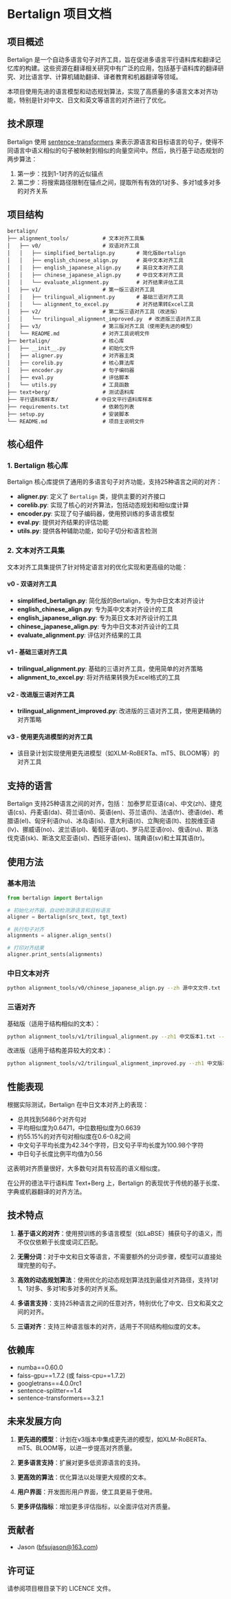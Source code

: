 # Bertalign 项目文档

## 项目概述

Bertalign 是一个自动多语言句子对齐工具，旨在促进多语言平行语料库和翻译记忆库的构建。这些资源在翻译相关研究中有广泛的应用，包括基于语料库的翻译研究、对比语言学、计算机辅助翻译、译者教育和机器翻译等领域。

本项目使用先进的语言模型和动态规划算法，实现了高质量的多语言文本对齐功能，特别是针对中文、日文和英文等语言的对齐进行了优化。

## 技术原理

Bertalign 使用 [sentence-transformers](https://github.com/UKPLab/sentence-transformers) 来表示源语言和目标语言的句子，使得不同语言中语义相似的句子被映射到相似的向量空间中。然后，执行基于动态规划的两步算法：

1. 第一步：找到1-1对齐的近似锚点
2. 第二步：将搜索路径限制在锚点之间，提取所有有效的1对多、多对1或多对多的对齐关系

## 项目结构

```
bertalign/
├── alignment_tools/           # 文本对齐工具集
│   ├── v0/                    # 双语对齐工具
│   │   ├── simplified_bertalign.py       # 简化版Bertalign
│   │   ├── english_chinese_align.py      # 英中文本对齐工具
│   │   ├── english_japanese_align.py     # 英日文本对齐工具
│   │   ├── chinese_japanese_align.py     # 中日文本对齐工具
│   │   └── evaluate_alignment.py         # 对齐结果评估工具
│   ├── v1/                    # 第一版三语对齐工具
│   │   ├── trilingual_alignment.py       # 基础三语对齐工具
│   │   └── alignment_to_excel.py         # 对齐结果转Excel工具
│   ├── v2/                    # 第二版三语对齐工具（改进版）
│   │   └── trilingual_alignment_improved.py  # 改进版三语对齐工具
│   ├── v3/                    # 第三版对齐工具（使用更先进的模型）
│   └── README.md              # 对齐工具说明文件
├── bertalign/                 # 核心库
│   ├── __init__.py            # 初始化文件
│   ├── aligner.py             # 对齐器主类
│   ├── corelib.py             # 核心算法库
│   ├── encoder.py             # 句子编码器
│   ├── eval.py                # 评估脚本
│   └── utils.py               # 工具函数
├── text+berg/                 # 测试语料库
├── 平行语料库样本/            # 中日文平行语料库样本
├── requirements.txt           # 依赖包列表
├── setup.py                   # 安装脚本
└── README.md                  # 项目主说明文件
```

## 核心组件

### 1. Bertalign 核心库

Bertalign 核心库提供了通用的多语言句子对齐功能，支持25种语言之间的对齐：

- **aligner.py**: 定义了 `Bertalign` 类，提供主要的对齐接口
- **corelib.py**: 实现了核心的对齐算法，包括动态规划和相似度计算
- **encoder.py**: 实现了句子编码器，使用预训练的多语言模型
- **eval.py**: 提供对齐结果的评估功能
- **utils.py**: 提供各种辅助功能，如句子切分和语言检测

### 2. 文本对齐工具集

文本对齐工具集提供了针对特定语言对的优化实现和更高级的功能：

#### v0 - 双语对齐工具

- **simplified_bertalign.py**: 简化版的Bertalign，专为中日文本对齐设计
- **english_chinese_align.py**: 专为英中文本对齐设计的工具
- **english_japanese_align.py**: 专为英日文本对齐设计的工具
- **chinese_japanese_align.py**: 专为中日文本对齐设计的工具
- **evaluate_alignment.py**: 评估对齐结果的工具

#### v1 - 基础三语对齐工具

- **trilingual_alignment.py**: 基础的三语对齐工具，使用简单的对齐策略
- **alignment_to_excel.py**: 将对齐结果转换为Excel格式的工具

#### v2 - 改进版三语对齐工具

- **trilingual_alignment_improved.py**: 改进版的三语对齐工具，使用更精确的对齐策略

#### v3 - 使用更先进模型的对齐工具

- 该目录计划实现使用更先进模型（如XLM-RoBERTa、mT5、BLOOM等）的对齐工具

## 支持的语言

Bertalign 支持25种语言之间的对齐，包括：
加泰罗尼亚语(ca)、中文(zh)、捷克语(cs)、丹麦语(da)、荷兰语(nl)、英语(en)、芬兰语(fi)、法语(fr)、德语(de)、希腊语(el)、匈牙利语(hu)、冰岛语(is)、意大利语(it)、立陶宛语(lt)、拉脱维亚语(lv)、挪威语(no)、波兰语(pl)、葡萄牙语(pt)、罗马尼亚语(ro)、俄语(ru)、斯洛伐克语(sk)、斯洛文尼亚语(sl)、西班牙语(es)、瑞典语(sv)和土耳其语(tr)。

## 使用方法

### 基本用法

```python
from bertalign import Bertalign

# 初始化对齐器，自动检测源语言和目标语言
aligner = Bertalign(src_text, tgt_text)

# 执行句子对齐
alignments = aligner.align_sents()

# 打印对齐结果
aligner.print_sents(alignments)
```

### 中日文本对齐

```bash
python alignment_tools/v0/chinese_japanese_align.py --zh 源中文文件.txt --ja 目标日文文件.txt --output 对齐结果.txt
```

### 三语对齐

基础版（适用于结构相似的文本）：
```bash
python alignment_tools/v1/trilingual_alignment.py --zh1 中文版本1.txt --zh2 中文版本2.txt --zh-ja-alignment 中日对齐结果.txt --output 三语对齐结果.xlsx
```

改进版（适用于结构差异较大的文本）：
```bash
python alignment_tools/v2/trilingual_alignment_improved.py --zh1 中文版本1.txt --zh2 中文版本2.txt --zh-ja-alignment 中日对齐结果.txt --output 三语对齐结果_改进版.xlsx
```

## 性能表现

根据实际测试，Bertalign 在中日文本对齐上的表现：
- 总共找到5686个对齐句对
- 平均相似度为0.6471，中位数相似度为0.6639
- 约55.15%的对齐句对相似度在0.6-0.8之间
- 中文句子平均长度为42.34个字符，日文句子平均长度为100.98个字符
- 中日句子长度比例平均值为0.56

这表明对齐质量很好，大多数句对具有较高的语义相似度。

在公开的德法平行语料库 Text+Berg 上，Bertalign 的表现优于传统的基于长度、字典或机器翻译的对齐方法。

## 技术特点

1. **基于语义的对齐**：使用预训练的多语言模型（如LaBSE）捕获句子的语义，而不仅仅依赖于长度或词汇匹配。

2. **无需分词**：对于中文和日文等语言，不需要额外的分词步骤，模型可以直接处理完整的句子。

3. **高效的动态规划算法**：使用优化的动态规划算法找到最佳对齐路径，支持1对1、1对多、多对1和多对多的对齐关系。

4. **多语言支持**：支持25种语言之间的任意对齐，特别优化了中文、日文和英文之间的对齐。

5. **三语对齐**：支持三种语言版本的对齐，适用于不同结构相似度的文本。

## 依赖库

- numba==0.60.0
- faiss-gpu==1.7.2 (或 faiss-cpu==1.7.2)
- googletrans==4.0.0rc1
- sentence-splitter==1.4
- sentence-transformers==3.2.1

## 未来发展方向

1. **更先进的模型**：计划在v3版本中集成更先进的模型，如XLM-RoBERTa、mT5、BLOOM等，以进一步提高对齐质量。

2. **更多语言支持**：扩展对更多低资源语言的支持。

3. **更高效的算法**：优化算法以处理更大规模的文本。

4. **用户界面**：开发图形用户界面，使工具更易于使用。

5. **更多评估指标**：增加更多评估指标，以全面评估对齐质量。

## 贡献者

- Jason (bfsujason@163.com)

## 许可证

请参阅项目根目录下的 LICENCE 文件。
